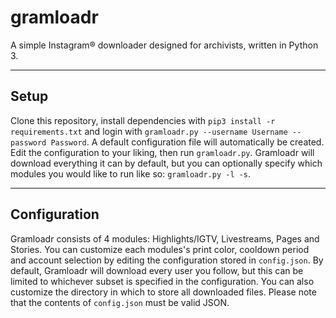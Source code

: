# gramloadr
A simple Instagram® downloader designed for archivists, written in Python 3.

___

## Setup
Clone this repository, install dependencies with `pip3 install -r requirements.txt` and login with `gramloadr.py --username Username --password Password`. A default configuration file will automatically be created. Edit the configuration to your liking, then run `gramloadr.py`. Gramloadr will download everything it can by default, but you can optionally specify which modules you would like to run like so: `gramloadr.py -l -s`.

___

## Configuration
Gramloadr consists of 4 modules: Highlights/IGTV, Livestreams, Pages and Stories. You can customize each modules's print color, cooldown period and account selection by editing the configuration stored in `config.json`. By default, Gramloadr will download every user you follow, but this can be limited to whichever subset is specified in the configuration. You can also customize the directory in which to store all downloaded files. Please note that the contents of `config.json` must be valid JSON.

